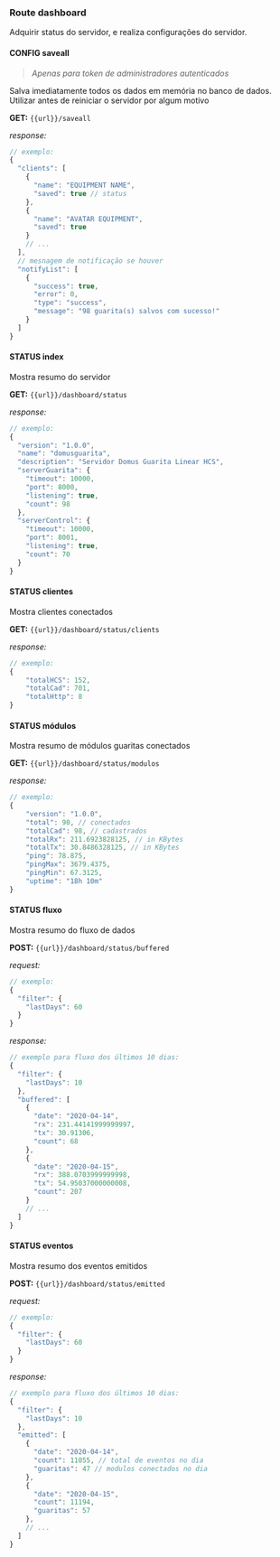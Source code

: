 ### Route dashboard
Adquirir status do servidor, e realiza configurações do servidor.

#### CONFIG saveall
> *Apenas para token de administradores autenticados*

Salva imediatamente todos os dados em memória no banco de dados.
Utilizar antes de reiniciar o servidor por algum motivo

**GET:** ```{{url}}/saveall```

*response:*
``` javascript
// exemplo:
{
  "clients": [
    {
      "name": "EQUIPMENT NAME",
      "saved": true // status
    },
    {
      "name": "AVATAR EQUIPMENT",
      "saved": true
    }
    // ...
  ],
  // mesnagem de notificação se houver
  "notifyList": [
    {
      "success": true,
      "error": 0,
      "type": "success",
      "message": "98 guarita(s) salvos com sucesso!"
    }
  ]
}
```

#### STATUS index
Mostra resumo do servidor

**GET:** ```{{url}}/dashboard/status```

*response:*
``` javascript
// exemplo:
{
  "version": "1.0.0",
  "name": "domusguarita",
  "description": "Servidor Domus Guarita Linear HCS",
  "serverGuarita": {
    "timeout": 10000,
    "port": 8000,
    "listening": true,
    "count": 98
  },
  "serverControl": {
    "timeout": 10000,
    "port": 8001,
    "listening": true,
    "count": 70
  }
}
```


#### STATUS clientes
Mostra clientes conectados

**GET:** ```{{url}}/dashboard/status/clients```

*response:*
``` javascript
// exemplo:
{
    "totalHCS": 152,
    "totalCad": 701,
    "totalHttp": 8
}
```

#### STATUS módulos
Mostra resumo de módulos guaritas conectados

**GET:** ```{{url}}/dashboard/status/modulos```

*response:*
``` javascript
// exemplo:
{
    "version": "1.0.0",
    "total": 90, // conectados
    "totalCad": 98, // cadastrados
    "totalRx": 211.6923828125, // in KBytes
    "totalTx": 30.8486328125, // in KBytes
    "ping": 78.875,
    "pingMax": 3679.4375,
    "pingMin": 67.3125,
    "uptime": "18h 10m"
}
```
#### STATUS fluxo
Mostra resumo do fluxo de dados

**POST:** ```{{url}}/dashboard/status/buffered```

*request:*
``` javascript
// exemplo:
{
  "filter": {
    "lastDays": 60
  }
}
```

*response:*
``` javascript
// exemplo para fluxo dos últimos 10 dias:
{
  "filter": {
    "lastDays": 10
  },
  "buffered": [
    {
      "date": "2020-04-14",
      "rx": 231.44141999999997,
      "tx": 30.91306,
      "count": 68
    },
    {
      "date": "2020-04-15",
      "rx": 388.0703999999998,
      "tx": 54.95037000000008,
      "count": 207
    }
    // ...
  ]
}
```
#### STATUS eventos
Mostra resumo dos eventos emitidos

**POST:** ```{{url}}/dashboard/status/emitted```

*request:*
``` javascript
// exemplo:
{
  "filter": {
    "lastDays": 60
  }
}
```

*response:*
``` javascript
// exemplo para fluxo dos últimos 10 dias:
{
  "filter": {
    "lastDays": 10
  },
  "emitted": [
    {
      "date": "2020-04-14",
      "count": 11055, // total de eventos no dia
      "guaritas": 47 // modulos conectados no dia
    },
    {
      "date": "2020-04-15",
      "count": 11194,
      "guaritas": 57
    },
    // ...
  ]
}
```

